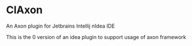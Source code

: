 # ClAxon
An Axon plugin for Jetbrains Intellij nIdea IDE

This is the 0 version of an idea plugin to support usage of axon framework
